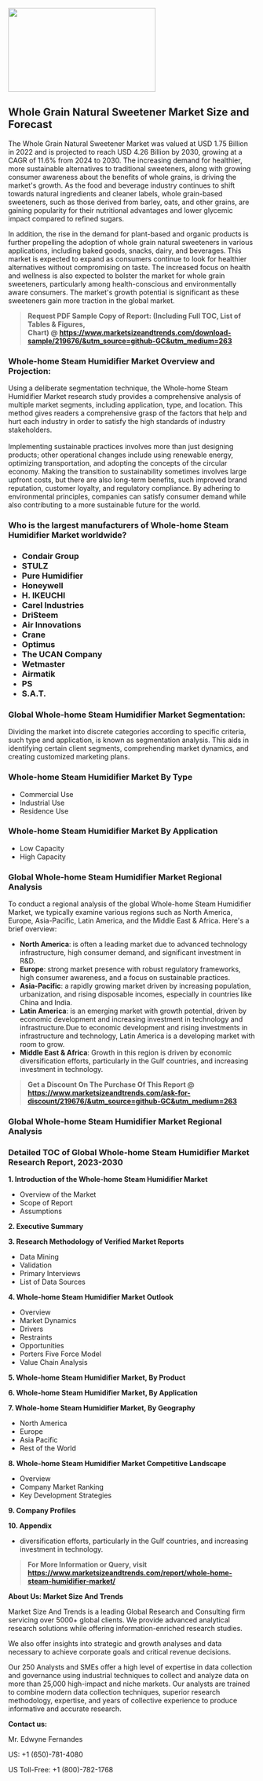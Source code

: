 <p><img class="alignnone size-medium wp-image-20088" src="https://ffe5etoiles.com/wp-content/uploads/2024/12/MST1-300x171.png" alt="" width="300" height="171" /></p><h2>Whole Grain Natural Sweetener Market Size and Forecast</h2><p>The Whole Grain Natural Sweetener Market was valued at USD 1.75 Billion in 2022 and is projected to reach USD 4.26 Billion by 2030, growing at a CAGR of 11.6% from 2024 to 2030. The increasing demand for healthier, more sustainable alternatives to traditional sweeteners, along with growing consumer awareness about the benefits of whole grains, is driving the market's growth. As the food and beverage industry continues to shift towards natural ingredients and cleaner labels, whole grain-based sweeteners, such as those derived from barley, oats, and other grains, are gaining popularity for their nutritional advantages and lower glycemic impact compared to refined sugars.</p><p>In addition, the rise in the demand for plant-based and organic products is further propelling the adoption of whole grain natural sweeteners in various applications, including baked goods, snacks, dairy, and beverages. This market is expected to expand as consumers continue to look for healthier alternatives without compromising on taste. The increased focus on health and wellness is also expected to bolster the market for whole grain sweeteners, particularly among health-conscious and environmentally aware consumers. The market's growth potential is significant as these sweeteners gain more traction in the global market.</p></p><blockquote id="" class=""><strong>Request PDF Sample Copy of Report: (Including Full TOC, List of Tables &amp; Figures, Chart)&nbsp;@&nbsp;<strong><a href="https://www.marketsizeandtrends.com/download-sample/219676/&utm_source=github-GC&utm_medium=263" target="_blank">https://www.marketsizeandtrends.com/download-sample/219676/&utm_source=github-GC&utm_medium=263</a></strong></strong></blockquote><h3 id="" class="">Whole-home Steam Humidifier Market&nbsp;Overview and Projection:</h3><p id="" class="">Using a deliberate segmentation technique, the Whole-home Steam Humidifier Market research study provides a comprehensive analysis of multiple market segments, including application, type, and location. This method gives readers a comprehensive grasp of the factors that help and hurt each industry in order to satisfy the high standards of industry stakeholders. <br /> <br />Implementing sustainable practices involves more than just designing products; other operational changes include using renewable energy, optimizing transportation, and adopting the concepts of the circular economy. Making the transition to sustainability sometimes involves large upfront costs, but there are also long-term benefits, such improved brand reputation, customer loyalty, and regulatory compliance. By adhering to environmental principles, companies can satisfy consumer demand while also contributing to a more sustainable future for the world.</p><h3 id="" class="">Who is the largest manufacturers of&nbsp;Whole-home Steam Humidifier Market worldwide?</h3><h3 class=""><p><ul><li>Condair Group </li><li> STULZ </li><li> Pure Humidifier </li><li> Honeywell </li><li> H. IKEUCHI </li><li> Carel Industries </li><li> DriSteem </li><li> Air Innovations </li><li> Crane </li><li> Optimus </li><li> The UCAN Company </li><li> Wetmaster </li><li> Airmatik </li><li> PS </li><li> S.A.T.</li></ul></p></h3><h3 id="" class="">Global&nbsp;Whole-home Steam Humidifier Market Segmentation:</h3><p id="" class="">Dividing the market into discrete categories according to specific criteria, such type and application, is known as segmentation analysis. This aids in identifying certain client segments, comprehending market dynamics, and creating customized marketing plans.</p><h3 id="" class="">Whole-home Steam Humidifier Market&nbsp;By Type</h3><p><p><ul><li>Commercial Use</li><li> Industrial Use</li><li> Residence Use</p></li></ul></p></p><h3 id="" class="">Whole-home Steam Humidifier Market&nbsp;By Application</h3><p class=""><p><ul><li>Low Capacity</li><li> High Capacity</li></ul></p></p><h3 id="" class="">Global Whole-home Steam Humidifier Market Regional Analysis</h3><p id="" class="">To conduct a regional analysis of the global Whole-home Steam Humidifier Market, we typically examine various regions such as North America, Europe, Asia-Pacific, Latin America, and the Middle East &amp; Africa. Here's a brief overview:</p><ul><li><strong>North America</strong>: is often a leading market due to advanced technology infrastructure, high consumer demand, and significant investment in R&amp;D.</li><li><strong>Europe</strong>: strong market presence with robust regulatory frameworks, high consumer awareness, and a focus on sustainable practices.</li><li><strong>Asia-Pacific</strong>: a rapidly growing market driven by increasing population, urbanization, and rising disposable incomes, especially in countries like China and India.</li><li><strong>Latin America</strong>: is an emerging market with growth potential, driven by economic development and increasing investment in technology and infrastructure.Due to economic development and rising investments in infrastructure and technology, Latin America is a developing market with room to grow.</li><li><strong>Middle East &amp; Africa</strong>: Growth in this region is driven by economic diversification efforts, particularly in the Gulf countries, and increasing investment in technology.</li></ul><blockquote id="" class=""><strong>Get a Discount On The Purchase Of This Report @ <strong><a href="https://www.marketsizeandtrends.com/ask-for-discount/219676/&utm_source=github-GC&utm_medium=263" target="_blank">https://www.marketsizeandtrends.com/ask-for-discount/219676/&utm_source=github-GC&utm_medium=263</a></strong></strong></blockquote><h3 id="" class="">Global Whole-home Steam Humidifier Market Regional Analysis</h3><h3 id="" class="">Detailed TOC of Global Whole-home Steam Humidifier Market Research Report, 2023-2030</h3><p id="" class=""><strong>1. Introduction of the Whole-home Steam Humidifier Market</strong></p><ul><li>Overview of the Market</li><li>Scope of Report</li><li>Assumptions</li></ul><p id="" class=""><strong>2. Executive Summary</strong></p><p id="" class=""><strong>3. Research Methodology of Verified Market Reports</strong></p><ul><li>Data Mining</li><li>Validation</li><li>Primary Interviews</li><li>List of Data Sources</li></ul><p id="" class=""><strong>4. Whole-home Steam Humidifier Market Outlook</strong></p><ul><li>Overview</li><li>Market Dynamics</li><li>Drivers</li><li>Restraints</li><li>Opportunities</li><li>Porters Five Force Model</li><li>Value Chain Analysis</li></ul><p id="" class=""><strong>5. Whole-home Steam Humidifier Market, By Product</strong></p><p id="" class=""><strong>6. Whole-home Steam Humidifier Market, By Application</strong></p><p id="" class=""><strong>7. Whole-home Steam Humidifier Market, By Geography</strong></p><ul><li>North America</li><li>Europe</li><li>Asia Pacific</li><li>Rest of the World</li></ul><p id="" class=""><strong>8. Whole-home Steam Humidifier Market Competitive Landscape</strong></p><ul><li>Overview</li><li>Company Market Ranking</li><li>Key Development Strategies</li></ul><p id="" class=""><strong>9. Company Profiles</strong></p><p id="" class=""><strong>10. Appendix</strong></p><ul><li>diversification efforts, particularly in the Gulf countries, and increasing investment in technology.</li></ul><blockquote id="" class=""><strong>For More Information or Query, visit <strong><strong><a href="https://www.marketsizeandtrends.com/report/whole-home-steam-humidifier-market/" target="_blank">https://www.marketsizeandtrends.com/report/whole-home-steam-humidifier-market/</a></strong></strong></strong></blockquote><p id="" class=""><strong>About Us: Market Size And Trends</strong></p><p id="" class="">Market Size And Trends is a leading Global Research and Consulting firm servicing over 5000+ global clients. We provide advanced analytical research solutions while offering information-enriched research studies.</p><p id="" class="">We also offer insights into strategic and growth analyses and data necessary to achieve corporate goals and critical revenue decisions.</p><p id="" class="">Our 250 Analysts and SMEs offer a high level of expertise in data collection and governance using industrial techniques to collect and analyze data on more than 25,000 high-impact and niche markets. Our analysts are trained to combine modern data collection techniques, superior research methodology, expertise, and years of collective experience to produce informative and accurate research.</p><p id="" class=""><strong>Contact us:</strong></p><p id="" class="">Mr. Edwyne Fernandes</p><p id="" class="">US: +1 (650)-781-4080</p><p id="" class="">US Toll-Free: +1 (800)-782-1768</p>
